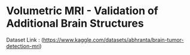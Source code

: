 # Volumetric MRI - Validation of Additional Brain Structures

Dataset Link : (https://www.kaggle.com/datasets/abhranta/brain-tumor-detection-mri)
